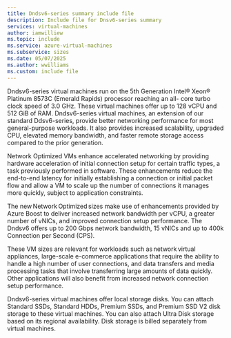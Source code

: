 ```yaml
---
title: Dndsv6-series summary include file
description: Include file for Dnsv6-series summary
services: virtual-machines
author: iamwilliew
ms.topic: include
ms.service: azure-virtual-machines
ms.subservice: sizes
ms.date: 05/07/2025
ms.author: wwilliams
ms.custom: include file
---
```

Dndsv6-series virtual machines run on the 5th Generation Intel® Xeon® Platinum 8573C (Emerald Rapids) processor reaching an all- core turbo clock speed of 3.0 GHz. These virtual machines offer up to 128 vCPU and 512 GiB of RAM. Dndsv6-series virtual machines, an extension of our standard Ddsv6-series, provide better networking performance for most general-purpose workloads. It also provides increased scalability, upgraded CPU, elevated memory bandwidth, and faster remote storage access compared to the prior generation. 

Network Optimized VMs enhance accelerated networking by providing hardware acceleration of initial connection setup for certain traffic types, a task previously performed in software. These enhancements reduce the end-to-end latency for initially establishing a connection or initial packet flow and allow a VM to scale up the number of connections it manages more quickly, subject to application constraints. 

The new Network Optimized sizes make use of enhancements provided by Azure Boost to deliver increased network bandwidth per vCPU, a greater number of vNICs, and improved connection setup performance. The Dndsv6 offers up to 200 Gbps network bandwidth, 15 vNICs and up to 400k Connection per Second (CPS).  

These VM sizes are relevant for workloads such as network virtual appliances, large-scale e-commerce applications that require the ability to handle a high number of user connections, and data transfers and media processing tasks that involve transferring large amounts of data quickly. Other applications will also benefit from increased network connection setup performance.  

Dndsv6-series virtual machines offer local storage disks. You can attach Standard SSDs, Standard HDDs, Premium SSDs, and Premium SSD V2 disk storage to these virtual machines. You can also attach Ultra Disk storage based on its regional availability. Disk storage is billed separately from virtual machines. 
